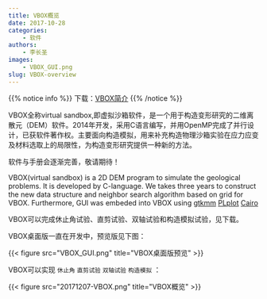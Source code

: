 ```yaml
---
title: VBOX概览
date: 2017-10-28
categories:
    - 软件
authors:
    - 李长圣
images:
    - VBOX_GUI.png
slug: VBOX-overview
---
```


{{% notice info %}}
下载：[VBOX简介](VBOX-overview.pdf)
{{% /notice %}}

VBOX全称virtual sandbox,即虚拟沙箱软件，是一个用于构造变形研究的二维离散元（DEM）软件。2014年开发，采用C语言编写，并用OpenMP完成了并行设计，已获软件著作权。主要面向构造模拟，用来补充构造物理沙箱实验在应力应变及材料选取上的局限性，为构造变形研究提供一种新的方法。

软件与手册会逐渐完善，敬请期待！


VBOX(virtual sandbox) is a 2D DEM program to simulate the geological problems. It is developed by C-language. We takes  three years  to construct the new data structure and neighbor search algorithm based on grid for VBOX. Furthermore, GUI was embeded into VBOX using [gtkmm](https://www.gtkmm.org/) [PLplot](http://plplot.sourceforge.net/) [Cairo](https://www.cairographics.org/)


VBOX可以完成休止角试验、直剪试验、双轴试验和构造模拟试验，见下载。

VBOX桌面版一直在开发中，预览版见下图：

{{< figure src="VBOX_GUI.png" title="VBOX桌面版预览" >}}

VBOX可以实现 ``休止角`` ``直剪试验`` ``双轴试验`` ``构造模拟`` ：

{{< figure src="20171207-VBOX.png" title="VBOX概览" >}}

